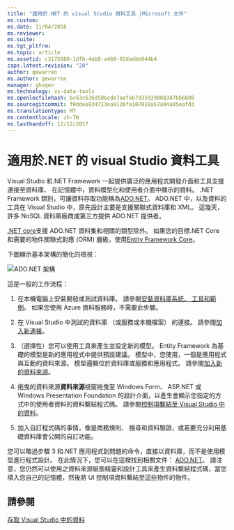 ```yaml
---
title: "適用於.NET 的 visual Studio 資料工具 |Microsoft 文件"
ms.custom: 
ms.date: 11/04/2016
ms.reviewer: 
ms.suite: 
ms.tgt_pltfrm: 
ms.topic: article
ms.assetid: c3175080-1dfb-4ab8-a460-92dadbb844b4
caps.latest.revision: "20"
author: gewarren
ms.author: gewarren
manager: ghogen
ms.technology: vs-data-tools
ms.openlocfilehash: bc63c636d58bcde7aefeb7d35939008387bb6808
ms.sourcegitcommit: f0ddee934713ea9126fa107018a57a94a05eafd3
ms.translationtype: MT
ms.contentlocale: zh-TW
ms.lasthandoff: 12/12/2017
---
```

# <a name="visual-studio-data-tools-for-net"></a>適用於.NET 的 visual Studio 資料工具
Visual Studio 和.NET Framework 一起提供廣泛的應用程式開發介面和工具支援連接至資料庫、 在記憶體中，資料模型化和使用者介面中顯示的資料。 .NET Framework 類別，可讓資料存取功能稱為[ADO.NET](/dotnet/framework/data/adonet/index)。 ADO.NET 中，以及資料的工具在 Visual Studio 中，原先設計主要是支援關聯式資料庫和 XML。 這幾天，許多 NoSQL 資料庫廠商或第三方提供 ADO.NET 提供者。  
  
[.NET core](https://www.dotnetfoundation.org/netcore)支援 ADO.NET 資料集和相關的類型除外。 如果您的目標.NET Core 和需要的物件關聯式對應 (ORM) 層級，使用[Entity Framework Core](https://docs.microsoft.com/ef/core/)。  
  
下圖顯示基本架構的簡化的檢視：  
  
![ADO.NET 架構](../data-tools/media/raddata-ado-net-architecture-diagram.png "raddata ADO.NET 架構圖表")  
  
這是一般的工作流程：  
  
1.  在本機電腦上安裝開發或測試資料庫。 請參閱[安裝資料庫系統、 工具和範例](../data-tools/installing-database-systems-tools-and-samples.md)。 如果您使用 Azure 資料服務時，不需要此步驟。  
  
2.  在 Visual Studio 中測試的資料庫 （或服務或本機檔案） 的連接。 請參閱[加入新連接](../data-tools/add-new-connections.md)。  
  
3.  （選擇性）您可以使用工具來產生並設定新的模型。 Entity Framework 為基礎的模型是新的應用程式中提供預設建議。 模型中，您使用，一個是應用程式與互動的資料來源。 模型邏輯位於資料庫或服務和應用程式。  請參閱[加入新的資料來源](../data-tools/add-new-data-sources.md)。  
  
4.  拖曳的資料來源**資料來源**視窗拖曳至 Windows Form、 ASP.NET 或 Windows Presentation Foundation 的設計介面，以產生會顯示您指定的方式中的使用者資料的資料繫結程式碼。 請參閱[控制項繫結至 Visual Studio 中的資料](../data-tools/bind-controls-to-data-in-visual-studio.md)。  
  
5.  加入自訂程式碼的事情，像是商務規則、 搜尋和資料驗證，或若要充分利用基礎資料庫會公開的自訂功能。  
  
您可以略過步驟 3 和.NET 應用程式到問題的命令，直接以資料庫，而不是使用模型進行程式設計。 在此情況下，您可以在這裡找到相關文件： [ADO.NET](/dotnet/framework/data/adonet/index)。 請注意，您仍然可以使用之資料來源組態精靈和設計工具來產生資料繫結程式碼，當您填入您自己的記憶體，然後將 UI 控制項資料繫結至這些物件的物件。
  
## <a name="see-also"></a>請參閱
[存取 Visual Studio 中的資料](../data-tools/accessing-data-in-visual-studio.md)